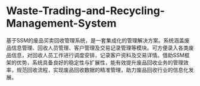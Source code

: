 # Waste-Trading-and-Recycling-Management-System
基于SSM的废品买卖回收管理系统，是一套集成化的管理解决方案。系统涵盖废品信息管理、回收人员管理、客户管理及交易记录管理等模块。可方便录入各类废品信息，对回收人员工作进行调度安排，记录客户资料及交易详情。借助SSM框架的优势，系统具备良好的稳定性与扩展性，能有效提升废品回收业务的管理效率，规范回收流程，实现废品回收数据的精准管理，助力废品回收行业的信息化发展。
